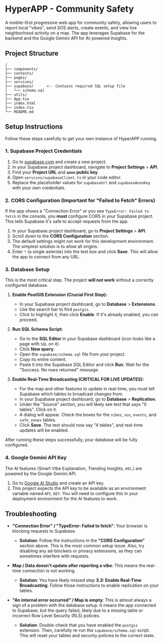 # HyperAPP - Community Safety

A mobile-first progressive web app for community safety, allowing users to report local "vibes", send SOS alerts, create events, and view live neighborhood activity on a map. The app leverages Supabase for the backend and the Google Gemini API for AI-powered insights.

## Project Structure

```
/
├── components/
├── contexts/
├── pages/
├── services/
├── supabase/      <-- Contains required SQL setup file
│   └── schema.sql
├── utils/
├── App.tsx
├── index.html
├── index.tsx
└── README.md
```

## Setup Instructions

Follow these steps carefully to get your own instance of HyperAPP running.

### 1. Supabase Project Credentials

1.  Go to [supabase.com](https://supabase.com) and create a new project.
2.  In your Supabase project dashboard, navigate to **Project Settings** > **API**.
3.  Find your **Project URL** and **`anon` public key**.
4.  Open `services/supabaseClient.ts` in your code editor.
5.  Replace the placeholder values for `supabaseUrl` and `supabaseAnonKey` with your own credentials.

### 2. CORS Configuration (Important for "Failed to Fetch" Errors)

If the app shows a "Connection Error" or you see `TypeError: Failed to fetch` in the console, you **must** configure CORS in your Supabase project. This tells Supabase it's safe to accept requests from the app.

1.  In your Supabase project dashboard, go to **Project Settings** > **API**.
2.  Scroll down to the **CORS Configuration** section.
3.  The default settings might not work for this development environment. The simplest solution is to allow all origins.
4.  Enter `*` (a single asterisk) into the text box and click **Save**. This will allow the app to connect from any URL.

### 3. Database Setup

This is the most critical step. The project **will not work** without a correctly configured database.

1.  **Enable PostGIS Extension (Crucial First Step):**
    *   In your Supabase project dashboard, go to **Database** > **Extensions**.
    *   Use the search bar to find `postgis`.
    *   Click to highlight it, then click **Enable**. If it's already enabled, you can proceed.

2.  **Run SQL Schema Script:**
    *   Go to the **SQL Editor** in your Supabase dashboard (icon looks like a page with `SQL` on it).
    *   Click **New query**.
    *   Open the `supabase/schema.sql` file from your project.
    *   Copy its entire content.
    *   Paste it into the Supabase SQL Editor and click **Run**. Wait for the "Success. No rows returned" message.

3.  **Enable Real-Time Broadcasting (CRITICAL FOR LIVE UPDATES):**
    *   For the map and other features to update in real-time, you must tell Supabase which tables to broadcast changes from.
    *   In your Supabase project dashboard, go to **Database** > **Replication**.
    *   Under the "Source" section, you will likely see text that says "0 tables". Click on it.
    *   A dialog will appear. Check the boxes for the `vibes`, `sos`, `events`, and `safe_zones` tables.
    *   Click **Save**. The text should now say "4 tables", and real-time updates will be enabled.

After running these steps successfully, your database will be fully configured.

### 4. Google Gemini API Key

The AI features (Smart Vibe Explanation, Trending Insights, etc.) are powered by the Google Gemini API.

1.  Go to [Google AI Studio](https://aistudio.google.com/) and create an API key.
2.  This project expects the API key to be available as an environment variable named `API_KEY`. You will need to configure this in your deployment environment for the AI features to work.

## Troubleshooting

-   **"Connection Error" / "TypeError: Failed to fetch"**: Your browser is blocking requests to Supabase.
    -   **Solution**: Follow the instructions in the **"CORS Configuration"** section above. This is the most common setup issue. Also, try disabling any ad-blockers or privacy extensions, as they can sometimes interfere with requests.

-   **Map / Data doesn't update after reporting a vibe**: This means the real-time connection is not working.
    -   **Solution**: You have likely missed step **3.3: Enable Real-Time Broadcasting**. Follow those instructions to enable replication on your tables.

-   **"An internal error occurred" / Map is empty**: This is almost always a sign of a problem with the database setup. It means the app connected to Supabase, but the query failed, likely due to a missing table or incorrect Row Level Security (RLS) policies.
    -   **Solution**: Double-check that you have enabled the `postgis` extension. Then, carefully re-run the `supabase/schema.sql` script. This will reset your tables and security policies to the correct state.
